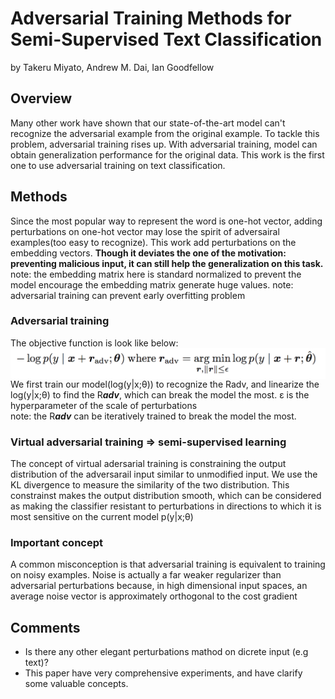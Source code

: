 # Adversarial Training Methods for Semi-Supervised Text Classification
by Takeru Miyato, Andrew M. Dai, Ian Goodfellow

## Overview

Many other work have shown that our state-of-the-art model can't recognize the adversarial example from the original example. To tackle this problem, adversarial training rises up. With adversarial training, model can obtain generalization performance for the original data. This work is the first one to use adversarial training on text classification. 

## Methods
Since the most popular way to represent the word is one-hot vector, adding perturbations on one-hot vector may lose the spirit of adversairal examples(too easy to recognize). This work add perturbations on the embedding vectors. **Though it deviates the one of the motivation: preventing malicious input, it can still help the generalization on this task.**   
note: the embedding matrix here is standard normalized to prevent the model encourage the embedding matrix generate huge values.
note: adversarial training can prevent early overfitting problem

### Adversarial training
The objective function is look like below:   
<img src="https://github.com/andrewliao11/PaperNotes/blob/master/images/AD_train.png?raw=true" width="600" align="center">   
We first train our model(log(y|x;θ)) to recognize the Radv, and linearize the log(y|x;θ) to find the R***adv***, which can break the model the most. ε is the hyperparameter of the scale of perturbations   
note: the R***adv*** can be iteratively trained to break the model the most.

### Virtual adversarial training => semi-supervised learning
The concept of virtual adersarial training is constraining the output distribution of the adversarail input similar to unmodified input. We use the KL divergence to measure the similarity of the two distribution. This constrainst makes the output distribution smooth, which can be considered as making the classifier resistant to perturbations in directions to which it is most sensitive on the current model p(y|x;θ)

### **Important concept**
A common misconception is that adversarial training is equivalent to training on noisy examples. Noise is actually a far weaker regularizer than adversarial perturbations because, in high dimensional input spaces, an average noise vector is approximately orthogonal to the cost gradient

## Comments
- Is there any other elegant perturbations mathod on dicrete input (e.g text)?
- This paper have very comprehensive experiments, and have clarify some valuable concepts.
